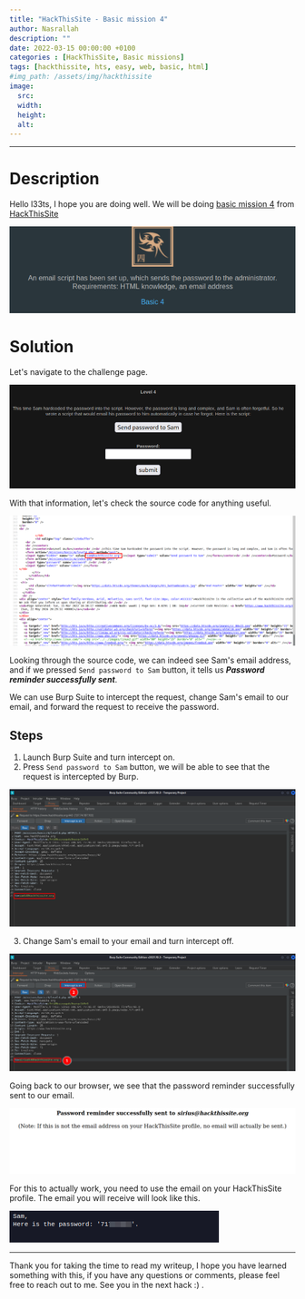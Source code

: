 ```yaml
---
title: "HackThisSite - Basic mission 4"
author: Nasrallah
description: ""
date: 2022-03-15 00:00:00 +0100
categories : [HackThisSite, Basic missions]
tags: [hackthissite, hts, easy, web, basic, html]
#img_path: /assets/img/hackthissite
image:
  src:
  width:
  height:
  alt:
---
```



---


# **Description**

Hello l33ts, I hope you are doing well. We will be doing [basic mission 4](https://www.hackthissite.org/missions/basic/4/) from [HackThisSite](https://www.hackthissite.org/)

![banner](/assets/img/hackthissite/basic/bm4/banner4.png)

# **Solution**

Let's navigate to the challenge page.

![as](/assets/img/hackthissite/basic/bm4/level4.png)

With that information, let's check the source code for anything useful.

![as](/assets/img/hackthissite/basic/bm4/mail.png)

Looking through the source code, we can indeed see Sam's email address, and if we pressed `Send password to Sam` button, it tells us ***Password reminder successfully sent***.

We can use Burp Suite to intercept the request, change Sam's email to our email, and forward the request to receive the password.

## Steps

 1. Launch Burp Suite and turn intercept on.
 2. Press `Send password to Sam` button, we will be able to see that the request is intercepted by Burp.

![as](/assets/img/hackthissite/basic/bm4/samail.png)

 3. Change Sam's email to your email and turn intercept off.

![as](/assets/img/hackthissite/basic/bm4/mymail.png)

Going back to our browser, we see that the password reminder successfully sent to our email.

![as](/assets/img/hackthissite/basic/bm4/success.png)

For this to actually work, you need to use the email on your HackThisSite profile. The email you will receive will look like this.

![asq](/assets/img/hackthissite/basic/bm4/passmail.png)

---

Thank you for taking the time to read my writeup, I hope you have learned something with this, if you have any questions or comments, please feel free to reach out to me. See you in the next hack :) .
